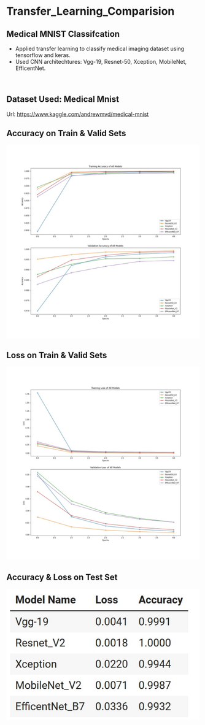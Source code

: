 # Transfer_Learning_Comparision
## Medical MNIST Classifcation
* Applied transfer learning to classify medical imaging dataset using tensorflow and keras.
* Used CNN architechtures: Vgg-19, Resnet-50, Xception, MobileNet, EfficentNet.

<br/>

## Dataset Used: Medical Mnist
Url: https://www.kaggle.com/andrewmvd/medical-mnist
<br/>

## Accuracy on Train & Valid Sets
![alt text](https://github.com/splAcharya/Transfer_Learning_Comparision/blob/main/images/Accuracy_Comparision.jpg) <br/>

## Loss on Train & Valid Sets
![alt text](https://github.com/splAcharya/Transfer_Learning_Comparision/blob/main/images/Loss_Comparision.jpg) <br/>

## Accuracy & Loss on Test Set
![alt text](https://github.com/splAcharya/Transfer_Learning_Comparision/blob/main/images/Test_Comparision.jpg) <br/>


